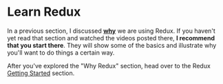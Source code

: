 # Learn Redux

In a previous section, I discussed [**why**](../Why-Redux/README.md) we are using Redux.  If you haven't yet read that section and watched the videos posted there, **I recommend that you start there**.  They will show some of the basics and illustrate why you'll want to do things a certain way.

After you've explored the "Why Redux" section, head over to the Redux [Getting Started](./Getting-Started/README.md) section.


